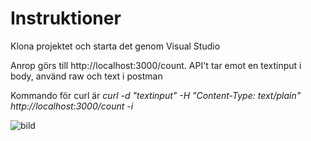 # Instruktioner
Klona projektet och starta det genom Visual Studio

Anrop görs till http://localhost:3000/count. API't tar emot en textinput i body, använd raw och text i postman

Kommando för curl är *curl -d "textinput" -H "Content-Type: text/plain" http://localhost:3000/count -i*

![bild](https://user-images.githubusercontent.com/71646841/167212030-1e646599-cd9c-42cc-929f-edb036633f7b.png)
